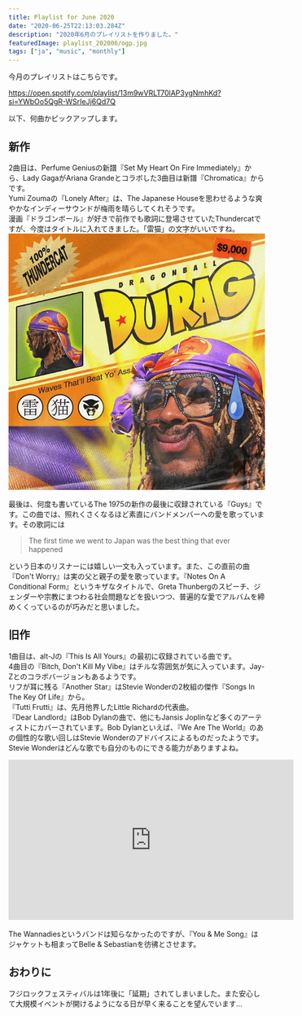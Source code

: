 ```yaml
---
title: Playlist for June 2020
date: "2020-06-25T22:13:03.284Z"
description: "2020年6月のプレイリストを作りました。"
featuredImage: playlist_202006/ogp.jpg
tags: ["ja", "music", "monthly"]
---
```


今月のプレイリストはこちらです。

https://open.spotify.com/playlist/13m9wVRLT70lAP3ygNmhKd?si=YWbOo5QgR-WSrIeJj6Qd7Q

以下、何曲かピックアップします。

## 新作
2曲目は、Perfume Geniusの新譜『Set My Heart On Fire Immediately』から、Lady GagaがAriana Grandeとコラボした3曲目は新譜『Chromatica』からです。  
Yumi Zoumaの『Lonely After』は、The Japanese Houseを思わせるような爽やかなインディーサウンドが梅雨を晴らしてくれそうです。  
漫画『ドラゴンボール』が好きで前作でも歌詞に登場させていたThundercatですが、今度はタイトルに入れてきました。「雷猫」の文字がいいですね。  
![](2020-06-25-23-58-29.png)

最後は、何度も書いているThe 1975の新作の最後に収録されている『Guys』です。この曲では、照れくさくなるほど素直にバンドメンバーへの愛を歌っています。その歌詞には
> The first time we went to Japan was the best thing that ever happened

という日本のリスナーには嬉しい一文も入っています。また、この直前の曲『Don't Worry』は実の父と親子の愛を歌っています。『Notes On A Conditional Form』というキザなタイトルで、Greta Thunbergのスピーチ、ジェンダーや宗教にまつわる社会問題などを扱いつつ、普遍的な愛でアルバムを締めくくっているのが巧みだと思いました。

## 旧作
1曲目は、alt-Jの『This Is All Yours』の最初に収録されている曲です。  
4曲目の『Bitch, Don't Kill My Vibe』はチルな雰囲気が気に入っています。Jay-Zとのコラボバージョンもあるようです。  
リフが耳に残る『Another Star』はStevie Wonderの2枚組の傑作『Songs In The Key Of Life』から。  
『Tutti Frutti』は、先月他界したLittle Richardの代表曲。  
『Dear Landlord』はBob Dylanの曲で、他にもJansis Joplinなど多くのアーティストにカバーされています。Bob Dylanといえば、『We Are The World』のあの個性的な歌い回しはStevie Wonderのアドバイスによるものだったようです。Stevie Wonderはどんな歌でも自分のものにできる能力がありますよね。
<iframe width="560" height="315" src="https://www.youtube.com/embed/1UfVmJBF-OY?start=26" frameborder="0" allow="accelerometer; autoplay; encrypted-media; gyroscope; picture-in-picture" allowfullscreen></iframe>

The Wannadiesというバンドは知らなかったのですが、『You & Me Song』はジャケットも相まってBelle & Sebastianを彷彿とさせます。

## おわりに
フジロックフェスティバルは1年後に「延期」されてしまいました。また安心して大規模イベントが開けるようになる日が早く来ることを望んでいます…